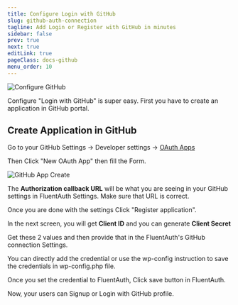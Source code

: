 ```yaml
---
title: Configure Login with GitHub
slug: github-auth-connection
tagline: Add Login or Register with GitHub in minutes
sidebar: false
prev: true
next: true
editLink: true
pageClass: docs-github
menu_order: 10
---
```


![Configure GitHub](https://fluentauth.com/wp-content/uploads/2022/12/configure-github.png)

Configure "Login with GitHub" is super easy. First you have to create an application in GitHub portal.

## Create Application in GitHub

Go to your GitHub Settings -> Developer settings -> [OAuth Apps](https://github.com/settings/developers) 

Then Click "New OAuth App" then fill the Form.

![GitHub App Create](https://fluentauth.com/wp-content/uploads/2022/12/github-app.png)

The **Authorization callback URL** will be what you are seeing in your GitHub settings in FluentAuth Settings. Make sure that URL is correct.

Once you are done with the settings Click "Register application".

In the next screen, you will get **Client ID** and you can generate **Client Secret**

Get these 2 values and then provide that in the FluentAuth's GitHub connection Settings.

You can directly add the credential or use the wp-config instruction to save the credentials in wp-config.php file.

Once you set the credential to FluentAuth, Click save button in FluentAuth. 

Now, your users can Signup or Login with GitHub profile.
